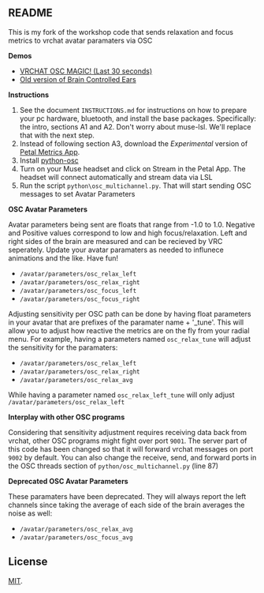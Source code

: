 ## README

This is my fork of the workshop code that sends relaxation and focus metrics to vrchat avatar paramaters via OSC

**Demos** 
- [VRCHAT OSC MAGIC! (Last 30 seconds)](https://twitter.com/kentrl_z/status/1497020472046800897)
- [Old version of Brain Controlled Ears](https://www.youtube.com/watch?v=WjWc51xNgKg)

**Instructions**
1. See the document `INSTRUCTIONS.md` for instructions on how to prepare your pc hardware, bluetooth, and install the base packages. Specifically: the intro, sections A1 and A2. Don't worry about muse-lsl. We'll replace that with the next step.
3. Instead of following section A3, download the *Experimental* version of [Petal Metrics App](https://petal.tech/downloads).
4. Install [python-osc](https://pypi.org/project/python-osc/)
5. Turn on your Muse headset and click on Stream in the Petal App. The headset will connect automatically and stream data via LSL
6. Run the script `python\osc_multichannel.py`. That will start sending OSC messages to set Avatar Parameters

**OSC Avatar Parameters**

Avatar parameters being sent are floats that range from -1.0 to 1.0. Negative and Positive values correspond to low and high focus/relaxation. Left and right sides of the brain are measured and can be recieved by VRC seperately. Update your avatar paramaters as needed to influnece animations and the like. Have fun!

- `/avatar/parameters/osc_relax_left`
- `/avatar/parameters/osc_relax_right`
- `/avatar/parameters/osc_focus_left`
- `/avatar/parameters/osc_focus_right`

Adjusting sensitivity per OSC path can be done by having float parameters in your avatar that are prefixes of the paramater name + '_tune'.
This will allow you to adjust how reactive the metrics are on the fly from your radial menu.
For example, having a parameters named `osc_relax_tune` will adjust the sensitivity for the paramaters:

- `/avatar/parameters/osc_relax_left`
- `/avatar/parameters/osc_relax_right`
- `/avatar/parameters/osc_relax_avg`

While having a parameter named `osc_relax_left_tune` will only adjust `/avatar/parameters/osc_relax_left`

**Interplay with other OSC programs**

Considering that sensitivity adjustment requires receiving data back from vrchat, other OSC programs might fight over port `9001`. The server part of this code has been changed so that it will forward vrchat messages on port `9002` by default. You can also change the receive, send, and forward ports in the OSC threads section of `python/osc_multichannel.py` (line 87)

**Deprecated OSC Avatar Parameters**

These paramaters have been deprecated. They will always report the left channels since taking the average of each side of the brain averages the noise as well:

- `/avatar/parameters/osc_relax_avg`
- `/avatar/parameters/osc_focus_avg`


## License
[MIT](http://opensource.org/licenses/MIT).



